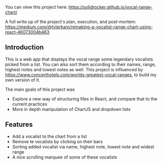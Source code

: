 You can view this project here: https://solidrocker.github.io/vocal-range-chart/

A full write up of the project's plan, execution, and post-mortem: https://medium.com/@tylerkam/remaking-a-vocalist-range-chart-using-react-46073004b463

## Introduction

This is a web app that displays the vocal range some legendary vocalists picked from a list. You can also sort them according to their names, range, highest notes and lowest notes as well. This project is influenced by https://www.concerthotels.com/worlds-greatest-vocal-ranges, to build my own version of it.

The main goals of this project was
* Explore a new way of structuring files in React, and compare that to the current practices
* More in depth manipulation of ChartJS and dropdown lists

## Features

* Add a vocalist to the chart from a list
* Remove te vocalists by clicking on their bars
* Sorting added vocalist via name, highest note, lowest note and widest range
* A nice scrolling marquee of some of these vocalists
